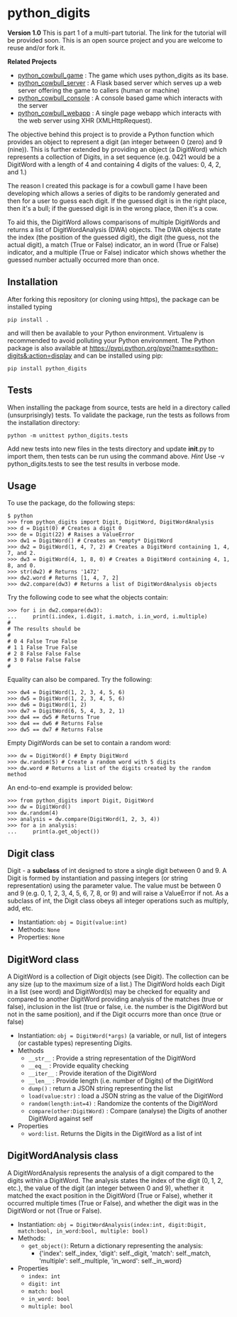 # python_digits
**Version 1.0**
This is part 1 of a multi-part tutorial. The link for the tutorial will be provided soon.
This is an open source project and you are welcome to reuse and/or fork it.

**Related Projects**
* [python_cowbull_game](https://github.com/dsandersAzure/python_cowbull_game) : The game
which uses python_digits as its base.
* [python_cowbull_server](https://github.com/dsandersAzure/python_cowbull_server) : A Flask
based server which serves up a web server offering the game to callers (human or machine)
* [python_cowbull_console](https://github.com/dsandersAzure/python_cowbull_console) : A
console based game which interacts with the server
* [python_cowbull_webapp](https://github.com/dsandersAzure/python_cowbull_webapp) : A single
page webapp which interacts with the web server using XHR (XMLHttpRequest).

The objective behind this project is to provide a Python function which provides an object
to represent a digit (an integer between 0 (zero) and 9 (nine)). This is further extended
by providing an object (a DigitWord) which represents a collection of Digits, in a set
sequence (e.g. 0421 would be a DigitWord with a length of 4 and containing 4 digits of the
values: 0, 4, 2, and 1.)

The reason I created this package is for a cowbull game I have been developing which allows
a series of digits to be randomly generated and then for a user to guess each digit.
If the guessed digit is in the right place, then it's a bull; if the guessed digit is in
the wrong place, then it's a cow.

To aid this, the DigitWord allows comparisons of multiple DigitWords and returns a list of
DigitWordAnalysis (DWA) objects.  The DWA objects state the index (the position of the
guessed digit), the digit (the guess, not the actual digit), a match (True or False) indicator,
an in word (True or False) indicator, and a multiple (True or False) indicator which shows
whether the guessed number actually occurred more than once.

## Installation
After forking this repository (or cloning using https), the package can be installed typing

```pip install .```

and will then be available to your Python environment. Virtualenv is recommended to avoid polluting your
Python environment. The Python package is also available at
https://pypi.python.org/pypi?name=python-digits&:action=display and can be installed using
pip:

```pip install python_digits```

## Tests
When installing the package from source, tests are held in a directory called (unsurprisingly) tests.
To validate the package, run the tests as follows from the installation directory:

```python -m unittest python_digits.tests```

Add new tests into new files in the tests directory and update __init__.py to import them, then
tests can be run using the command above. *Hint* Use -v python_digits.tests to see the test results
in verbose mode.

## Usage
To use the package, do the following steps:

```
$ python
>>> from python_digits import Digit, DigitWord, DigitWordAnalysis
>>> d = Digit(0) # Creates a digit 0
>>> de = Digit(22) # Raises a ValueError
>>> dw1 = DigitWord() # Creates an *empty* DigitWord
>>> dw2 = DigitWord(1, 4, 7, 2) # Creates a DigitWord containing 1, 4, 7, and 2.
>>> dw3 = DigitWord(4, 1, 8, 0) # Creates a DigitWord containing 4, 1, 8, and 0.
>>> str(dw2) # Returns '1472'
>>> dw2.word # Returns [1, 4, 7, 2]
>>> dw2.compare(dw3) # Returns a list of DigitWordAnalysis objects
```
Try the following code to see what the objects contain:
```
>>> for i in dw2.compare(dw3):
...     print(i.index, i.digit, i.match, i.in_word, i.multiple)
#
# The results should be
#
# 0 4 False True False
# 1 1 False True False
# 2 8 False False False
# 3 0 False False False
#
```
Equality can also be compared. Try the following:
```
>>> dw4 = DigitWord(1, 2, 3, 4, 5, 6)
>>> dw5 = DigitWord(1, 2, 3, 4, 5, 6)
>>> dw6 = DigitWord(1, 2)
>>> dw7 = DigitWord(6, 5, 4, 3, 2, 1)
>>> dw4 == dw5 # Returns True
>>> dw4 == dw6 # Returns False
>>> dw5 == dw7 # Returns False
```
Empty DigitWords can be set to contain a random word:
```
>>> dw = DigitWord() # Empty DigitWord
>>> dw.random(5) # Create a random word with 5 digits
>>> dw.word # Returns a list of the digits created by the random method
```
An end-to-end example is provided below:
```
>>> from python_digits import Digit, DigitWord
>>> dw = DigitWord()
>>> dw.random(4)
>>> analysis = dw.compare(DigitWord(1, 2, 3, 4))
>>> for a in analysis:
...     print(a.get_object())
```
## Digit class
Digit - a **subclass** of int designed to store a single digit between 0 and 9. A Digit is
formed by instantiation and passing integers (or string representation) using the parameter
value. The value must be between 0 and 9 (e.g. 0, 1, 2, 3, 4, 5, 6, 7, 8, or 9) and will
raise a ValueError if not. As a subclass of int, the Digit class obeys all integer operations
such as multiply, add, etc.

* Instantiation: ```obj = Digit(value:int)```
* Methods: ```None```
* Properties: ```None```


## DigitWord class
A DigitWord is a collection of Digit objects (see Digit). The collection can be any size (up to the
maximum size of a list.) The DigitWord holds each Digit in a list (see word) and DigitWord(s)
may be checked for equality and compared to another DigitWord providing analysis of the
matches (true or false), inclusion in the list (true or false, i.e. the number is the DigitWord
but not in the same position), and if the Digit occurrs more than once (true or false)

* Instantiation: ```obj = DigitWord(*args)``` (a variable, or null, list of integers (or castable types) representing Digits.
* Methods
  * ``__str__`` : Provide a string representation of the DigitWord
  * ``__eq__`` : Provide equality checking
  * ``__iter__`` : Provide iteration of the DigitWord
  * ``__len__`` : Provide length (i.e. number of Digits) of the DigitWord
  * ``dump()`` : return a JSON string representing the list
  * ``load(value:str)`` : load a JSON string as the value of the DigitWord
  * ``random(length:int=4)`` : Randomize the contents of the DigitWord
  * ``compare(other:DigitWord)`` : Compare (analyse) the Digits of another DigitWord against self
* Properties
  * ``word:list``. Returns the Digits in the DigitWord as a list of int

## DigitWordAnalysis class
A DigitWordAnalysis represents the analysis of a digit compared to the digits within a DigitWord.
The analysis states the index of the digit (0, 1, 2, etc.), the value of the digit (an integer
between 0 and 9), whether it matched the exact position in the DigitWord (True or False),
whether it occurred multiple times (True or False), and whether the digit was in the DigitWord
or not (True or False).

* Instantiation: ``obj = DigitWordAnalysis(index:int, digit:Digit, match:bool, in_word:bool, multiple: bool)``
* Methods:
  * ``get_object()``: Return a dictionary representing the analysis:
    * {'index': self._index, 'digit': self._digit, 'match': self._match, 'multiple': self._multiple, 'in_word': self._in_word}
* Properties
  * ``index: int``
  * ``digit: int``
  * ``match: bool``
  * ``in_word: bool``
  * ``multiple: bool``
